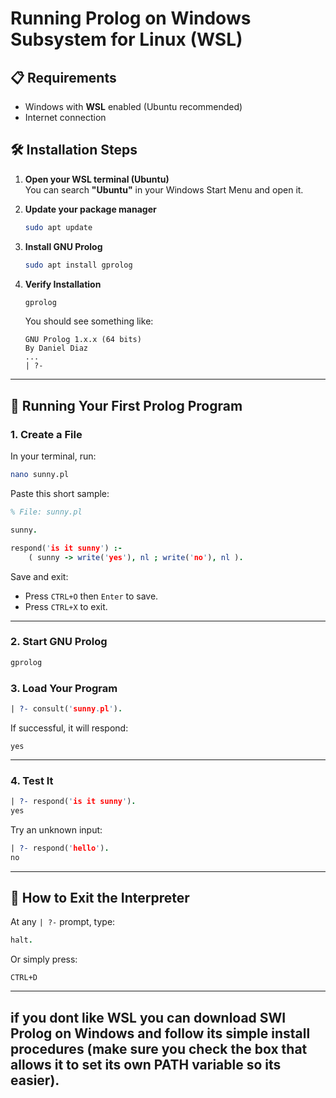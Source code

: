 # Running Prolog on Windows Subsystem for Linux (WSL)

## 📋 Requirements
- Windows with **WSL** enabled (Ubuntu recommended)
- Internet connection

## 🛠️ Installation Steps

1. **Open your WSL terminal (Ubuntu)**  
   You can search **"Ubuntu"** in your Windows Start Menu and open it.

2. **Update your package manager**
   ```bash
   sudo apt update
   ```

3. **Install GNU Prolog**
   ```bash
   sudo apt install gprolog
   ```

4. **Verify Installation**
   ```bash
   gprolog
   ```
   You should see something like:
   ```
   GNU Prolog 1.x.x (64 bits)
   By Daniel Diaz
   ...
   | ?-
   ```

---

## 🧪 Running Your First Prolog Program

### 1. **Create a File**
In your terminal, run:
```bash
nano sunny.pl
```

Paste this short sample:

```prolog
% File: sunny.pl

sunny.

respond('is it sunny') :-
    ( sunny -> write('yes'), nl ; write('no'), nl ).
```

Save and exit:
- Press `CTRL+O` then `Enter` to save.
- Press `CTRL+X` to exit.

---

### 2. **Start GNU Prolog**
```bash
gprolog
```

### 3. **Load Your Program**
```prolog
| ?- consult('sunny.pl').
```
If successful, it will respond:
```
yes
```

---

### 4. **Test It**
```prolog
| ?- respond('is it sunny').
yes
```
Try an unknown input:
```prolog
| ?- respond('hello').
no
```

---

## 🚪 How to Exit the Interpreter

At any `| ?-` prompt, type:
```prolog
halt.
```
Or simply press:
```
CTRL+D
```

---

## if you dont like WSL you can download SWI Prolog on Windows and follow its simple install procedures (make sure you check the box that allows it to set its own PATH variable so its easier).
